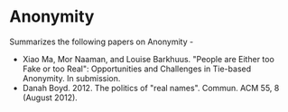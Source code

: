 # Anonymity

Summarizes the following papers on Anonymity -

* Xiao Ma, Mor Naaman, and Louise Barkhuus. "People are Either too Fake or too Real": Opportunities and Challenges in Tie-based Anonymity. In submission.
* Danah Boyd. 2012. The politics of "real names". Commun. ACM 55, 8 (August 2012).
